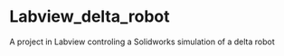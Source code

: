 Labview_delta_robot
===================

A project in Labview controling a Solidworks simulation of a delta robot
